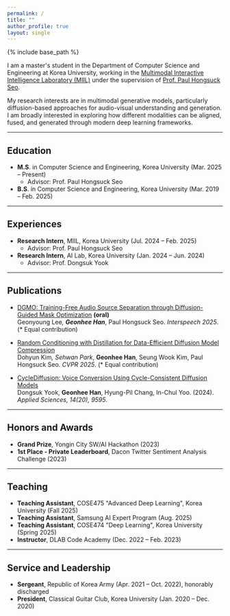 ```yaml
---
permalink: /
title: ""
author_profile: true
layout: single
---
```


{% include base_path %}

I am a master's student in the Department of Computer Science and Engineering at Korea University, working in the [Multimodal Interactive Intelligence Laboratory (MIIL)](https://miil.korea.ac.kr/) under the supervision of [Prof. Paul Hongsuck Seo](https://phseo.github.io/).

My research interests are in multimodal generative models, particularly diffusion-based approaches for audio-visual understanding and generation. I am broadly interested in exploring how different modalities can be aligned, fused, and generated through modern deep learning frameworks.

<hr>

## Education

* <b>M.S</b>. in Computer Science and Engineering, Korea University (Mar. 2025 – Present)  
  * Advisor: Prof. Paul Hongsuck Seo  
* <b>B.S</b>. in Computer Science and Engineering, Korea University (Mar. 2019 – Feb. 2025)

<hr>

## Experiences

* <b>Research Intern</b>, MIIL, Korea University (Jul. 2024 – Feb. 2025)  
  * Advisor: Prof. Paul Hongsuck Seo  
* <b>Research Intern</b>, AI Lab, Korea University (Jan. 2024 – Jun. 2024)  
  * Advisor: Prof. Dongsuk Yook

<hr>

## Publications

* <a href="https://wltschmrz.github.io/DGMO/" target="_blank" rel="noopener noreferrer">DGMO: Training-Free Audio Source Separation through Diffusion-Guided Mask Optimization</a> <span><b>(oral)</b></span>  
  Geonyoung Lee<sup>*</sup>, <b>Geonhee Han</b><sup>*</sup>, Paul Hongsuck Seo. <i>Interspeech 2025</i>. (\* Equal contribution)

* <a href="https://dohyun-as.github.io/Random-Conditioning/" target="_blank" rel="noopener noreferrer">Random Conditioning with Distillation for Data-Efficient Diffusion Model Compression</a>  
  Dohyun Kim<sup>*</sup>, Sehwan Park<sup>*</sup>, <b>Geonhee Han</b>, Seung Wook Kim, Paul Hongsuck Seo. <i>CVPR 2025</i>. (\* Equal contribution)

* <a href="https://ai.korea.ac.kr/demo-cyclediffusion-vc/" target="_blank" rel="noopener noreferrer">CycleDiffusion: Voice Conversion Using Cycle-Consistent Diffusion Models</a>  
  Dongsuk Yook, <b>Geonhee Han</b>, Hyung-Pil Chang, In-Chul Yoo. (2024). <i>Applied Sciences, 14(20), 9595</i>.

<hr>

## Honors and Awards

* <b>Grand Prize</b>, Yongin City SW/AI Hackathon (2023)  
* <b>1st Place - Private Leaderboard</b>, Dacon Twitter Sentiment Analysis Challenge (2023)

<hr>

## Teaching

* <b>Teaching Assistant</b>, COSE475 "Advanced Deep Learning", Korea University (Fall 2025)  
* <b>Teaching Assistant</b>, Samsung AI Expert Program (Aug. 2025)  
* <b>Teaching Assistant</b>, COSE474 "Deep Learning", Korea University (Spring 2025)  
* <b>Instructor</b>, DLAB Code Academy (Dec. 2022 – Feb. 2023)

<hr>

## Service and Leadership

* <b>Sergeant</b>, Republic of Korea Army (Apr. 2021 – Oct. 2022), honorably discharged
* <b>President</b>, Classical Guitar Club, Korea University (Jan. 2020 – Dec. 2020)  
